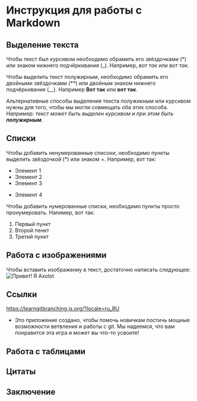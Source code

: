 # Инструкция для работы с Markdown

## Выделение текста

Чтобы текст был курсивом необходимо обрамить его звёздочками (*) или знаком нижнего подчёркивания (_). Например, *вот так* или _вот так_.

Чтобы выделить текст полужирным, необходимо обрамить его двойными звёздочками (**) или двойным знаком нижнего подчёркивания (__). Например **Вот так** или __вот так__.

Альтернативные способы выделения текста полужикным или курсивом нужны для того, чтобы мы могли совмещать оба этих способа. Например: _текст может быть выделен курсивом и при этом быть **полужирным**_.  

## Списки


Чтобы добавить ненумерованные списоки, необходимо пункты выделить звёздочкой (*) или знаком +. Например, вот так:
 * Элемент 1
 * Элемент 2
 * Элемент 3
 + Элемент 4

 Чтобы добавить нумерованные списки, необходимо пункты просто пронумеровать. Напимер, вот так:
 1. Первый пункт
 2. Второй пенкт
 3. Третий пункт 

## Работа с изображениями

Чтобы вставить изображениу в текст, достаточно написать следующее:
![Привет! Я Axolot](axolot.jpg)

## Ссылки

https://learngitbranching.js.org/?locale=ru_RU

* Это приложение создано, чтобы помочь новичкам постичь мощные возможности ветвления и работы с git. Мы надеемся, что вам понравится эта игра и может вы что-то усвоите!

## Работа с таблицами

## Цитаты

## Заключение
